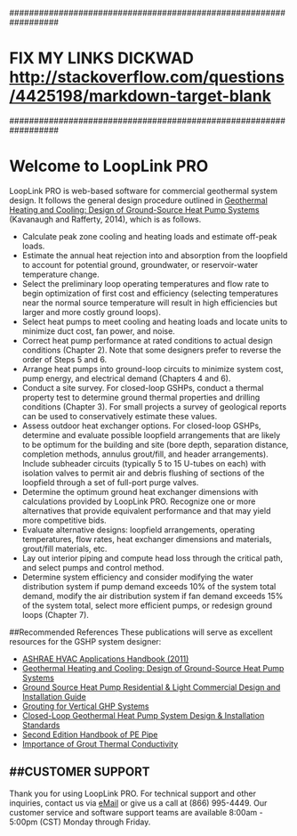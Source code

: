 ################################################################## 
# FIX MY LINKS DICKWAD http://stackoverflow.com/questions/4425198/markdown-target-blank
################################################################## 


# Welcome to LoopLink PRO
LoopLink PRO is web-based software for commercial geothermal system design. It follows the general design procedure outlined in [Geothermal Heating and Cooling: Design of Ground-Source Heat Pump Systems](http://www.techstreet.com/ashrae/products/1887017 "ASHRAE Publications") (Kavanaugh and Rafferty, 2014), which is as follows. 

* Calculate peak zone cooling and heating loads and estimate off-peak loads.
* Estimate the annual heat rejection into and absorption from the loopfield to account for potential ground, groundwater, or reservoir-water temperature change.
* Select the preliminary loop operating temperatures and flow rate to begin optimization of first cost and efficiency (selecting temperatures near the normal source temperature will result in high efficiencies but larger and more costly ground loops).
* Select heat pumps to meet cooling and heating loads and locate units to minimize duct cost, fan power, and noise.
* Correct heat pump performance at rated conditions to actual design conditions (Chapter 2). Note that some designers prefer to reverse the order of Steps 5 and 6.
* Arrange heat pumps into ground-loop circuits to minimize system cost, pump energy, and electrical demand (Chapters 4 and 6).
* Conduct a site survey. For closed-loop GSHPs, conduct a thermal property test to determine ground thermal properties and drilling conditions (Chapter 3). For small projects a survey of geological reports can be used to conservatively estimate these values.
* Assess outdoor heat exchanger options. For closed-loop GSHPs, determine and evaluate possible loopfield arrangements that are likely to be optimum for the building and site (bore depth, separation distance, completion methods, annulus grout/fill, and header arrangements). Include subheader circuits (typically 5 to 15 U-tubes on each) with isolation valves to permit air and debris flushing of sections of the loopfield through a set of full-port purge valves.
* Determine the optimum ground heat exchanger dimensions with calculations provided by LoopLink PRO. Recognize one or more alternatives that provide equivalent performance and that may yield more competitive bids.
* Evaluate alternative designs: loopfield arrangements, operating temperatures, flow rates, heat exchanger dimensions and materials, grout/fill materials, etc.
* Lay out interior piping and compute head loss through the critical path, and select pumps and control method.
* Determine system efficiency and consider modifying the water distribution system if pump demand exceeds 10% of the system total demand, modify the air distribution system if fan demand exceeds 15% of the system total, select more efficient pumps, or redesign ground loops (Chapter 7).

##Recommended References
These publications will serve as excellent resources for the GSHP system designer: 

* [ASHRAE HVAC Applications Handbook (2011)](https://www.ashrae.org/resources--publications/handbook "ASHRAE Publications")
* [Geothermal Heating and Cooling: Design of Ground-Source Heat Pump Systems](http://www.techstreet.com/ashrae/products/1887017 "ASHRAE Publications")
* [Ground Source Heat Pump Residential & Light Commercial Design and Installation Guide](http://www.geoconnectionsinc.com/bookstore/IGSHPA_rlc_manual.html "Geo-Connections Bookstore")
* [Grouting for Vertical GHP Systems](http://www.geoconnectionsinc.com/bookstore/grouting_for_vertical_ghp_systems.html "Geo-Connections Bookstore")
* [Closed-Loop Geothermal Heat Pump System Design & Installation Standards](http://www.geoconnectionsinc.com/bookstore/IGSHPA_design_installation_standards.html "Geo-Connections Bookstore")
* [Second Edition Handbook of PE Pipe](http://plasticpipe.org/publications/pe_handbook.html "Plastic Pipe Institute")
* [Importance of Grout Thermal Conductivity](http://geoproinc.com/resources/importance_of_grout_tc.html "GeoPro Document Library")

##CUSTOMER SUPPORT
---
Thank you for using LoopLink PRO. For technical support and other inquiries, contact us via [eMail](mailto:looplink@geoconnectionsinc.com "LoopLink PRO Support") or give us a call at (866) 995-4449. Our customer service and software support teams are available 8:00am - 5:00pm (CST) Monday through Friday.